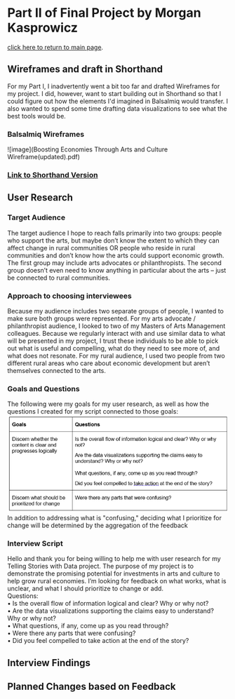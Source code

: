 # Part II of Final Project by Morgan Kasprowicz
[click here to return to main page](/README.md).
## Wireframes and draft in Shorthand  
For my Part I, I inadvertently went a bit too far and drafted Wireframes for my project. I did, however, want to start building out in Shorthand so that I could figure out how the elements I'd imagined in Balsalmiq would transfer. I also wanted to spend some time drafting data visualizations to see what the best tools would be. 
### Balsalmiq Wireframes 
![image](Boosting Economies Through Arts and Culture Wireframe(updated).pdf)  
### [Link to Shorthand Version](https://preview.shorthand.com/ufDDnhlsmCCFqVvB)  
## User Research  
### Target Audience  
The target audience I hope to reach falls primarily into two groups: people who support the arts, but maybe don’t know the extent to which they can affect change in rural communities OR people who reside in rural communities and don’t know how the arts could support economic growth. The first group may include arts advocates or philanthropists. The second group doesn’t even need to know anything in particular about the arts – just be connected to rural communities.   
### Approach to choosing interviewees
Because my audience includes two separate groups of people, I wanted to make sure both groups were represented. For my arts advocate / philanthropist audience, I looked to two of my Masters of Arts Management colleagues. Because we regularly interact with and use similar data to what will be presented in my project, I trust these individuals to be able to pick out what is useful and compelling, what do they need to see more of, and what does not resonate. For my rural audience, I used two people from two different rural areas who care about economic development but aren’t themselves connected to the arts.  
### Goals and Questions
The following were my goals for my user research, as well as how the questions I created for my script connected to those goals:  
![image](goals.questions.png)  
In addition to addressing what is "confusing," deciding what I prioritize for change will be determined by the aggregation of the feedback  
### Interview Script  
Hello and thank you for being willing to help me with user research for my Telling Stories with Data project. The purpose of my project is to demonstrate the promising potential for investments in arts and culture to help grow rural economies. I’m looking for feedback on what works, what is unclear, and what I should prioritize to change or add.  
Questions:  
•	Is the overall flow of information logical and clear? Why or why not?  
•	Are the data visualizations supporting the claims easy to understand? Why or why not?  
•	What questions, if any, come up as you read through?  
•	Were there any parts that were confusing?  
•	Did you feel compelled to take action at the end of the story?  
## Interview Findings  
   
## Planned Changes based on Feedback   
